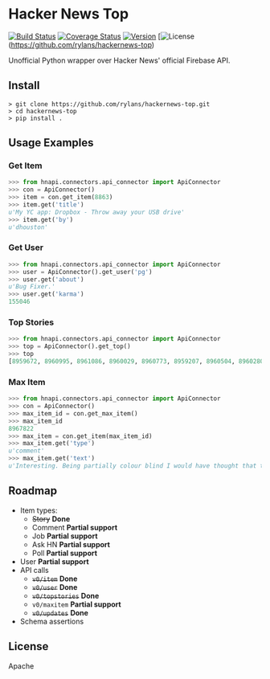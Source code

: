 Hacker News Top
==============

[![Build Status](https://travis-ci.org/rylans/hackernews-top.svg?branch=master)](https://travis-ci.org/rylans/hackernews-top) [![Coverage Status](https://coveralls.io/repos/rylans/hackernews-top/badge.svg?branch=master)](https://coveralls.io/r/rylans/hackernews-top?branch=master) [![Version](https://badge.fury.io/py/hntop.svg)](https://badge.fury.io/py/hntop) [![License](https://img.shields.io/pypi/l/hntop.svg)(https://github.com/rylans/hackernews-top)

Unofficial Python wrapper over Hacker News' official Firebase API.

## Install

```
> git clone https://github.com/rylans/hackernews-top.git
> cd hackernews-top
> pip install .
```

## Usage Examples

### Get Item

```python
>>> from hnapi.connectors.api_connector import ApiConnector
>>> con = ApiConnector()
>>> item = con.get_item(8863)
>>> item.get('title')
u'My YC app: Dropbox - Throw away your USB drive'
>>> item.get('by')
u'dhouston'
```

### Get User

```python
>>> from hnapi.connectors.api_connector import ApiConnector
>>> user = ApiConnector().get_user('pg')
>>> user.get('about')
u'Bug Fixer.'
>>> user.get('karma')
155046
```

### Top Stories

```python
>>> from hnapi.connectors.api_connector import ApiConnector
>>> top = ApiConnector().get_top()
>>> top
[8959672, 8960995, 8961086, 8960029, 8960773, 8959207, 8960504, 8960280, 8960486, 8959875, 8955426, 8958731, 8961438, 8961093, 8959138, 8959621, 8958867, 8959989, 8958591, 8960902, 8961006, 8958290, 8958059, 8957385, 8960445, 8960933, 8960064, 8956245, 8960211, 8954655, 8959967, 8959377, 8961127, 8958082, 8955771, 8958248, 8955310, 8960929, 8959850, 8959720, 8958728, 8961374, 8958131, 8954737, 8961220, 8959279, 8960063, 8954353, 8956129, 8954630, 8958173, 8961079, 8954568, 8960605, 8957090, 8960824, 8959497, 8960667, 8953545, 8961237, 8955212, 8954814, 8960460, 8954544, 8955130, 8953633, 8955172, 8953512, 8961336, 8958668, 8958719, 8960062, 8960702, 8954424, 8954348, 8959596, 8960909, 8960875, 8961027, 8956313, 8960215, 8960301, 8955663, 8954687, 8958267, 8960360, 8959477, 8958233, 8955076, 8957010, 8961232, 8960303, 8960600, 8955628, 8952959, 8958604, 8954623, 8960168, 8956922, 8952100]
```

### Max Item

```python
>>> from hnapi.connectors.api_connector import ApiConnector
>>> con = ApiConnector()
>>> max_item_id = con.get_max_item()
>>> max_item_id
8967822
>>> max_item = con.get_item(max_item_id)
>>> max_item.get('type')
u'comment'
>>> max_item.get('text')
u'Interesting. Being partially colour blind I would have thought that the original was much greener, while the re-release is a lot bluer and bumped up the brightness contrast.<p>For example, most of the agent scenes in that comparison the left frame appears &quot;greener&quot; (but also more washed out in terms of brightness contrast) than the right.'
```

## Roadmap

* Item types:
  * ~~Story~~ **Done**
  * Comment **Partial support**
  * Job **Partial support**
  * Ask HN **Partial support**
  * Poll **Partial support**
* User **Partial support**
* API calls
  * ~~`v0/item`~~ **Done**
  * ~~`v0/user`~~ **Done**
  * ~~`v0/topstories`~~ **Done**
  * `v0/maxitem` **Partial support**
  * ~~`v0/updates`~~ **Done**
* Schema assertions

## License

Apache
